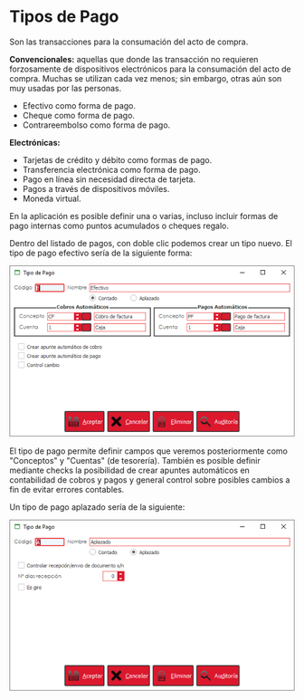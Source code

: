 # Tipos de Pago

Son las transacciones para la consumación del acto de compra.

**Convencionales:** aquellas que donde las transacción no requieren forzosamente de dispositivos electrónicos para la consumación del acto de compra. Muchas se utilizan cada vez menos; sin embargo, otras aún son muy usadas por las personas.

* Efectivo como forma de pago.
* Cheque como forma de pago.
* Contrareembolso como forma de pago.

**Electrónicas:**

* Tarjetas de crédito y débito como formas de pago.
* Transferencia electrónica como forma de pago.
* Pago en línea sin necesidad directa de tarjeta.
* Pagos a través de dispositivos móviles.
* Moneda virtual.

En la aplicación es posible definir una o varias, incluso incluir formas de pago internas como puntos acumulados o cheques regalo.

Dentro del listado de pagos, con doble clic podemos crear un tipo nuevo. El tipo de pago efectivo sería de la siguiente forma:

![](<../../../.gitbook/assets/image (588).png>)

El tipo de pago permite definir campos que veremos posteriormente como "Conceptos" y "Cuentas" (de tesorería). También es posible definir mediante checks la posibilidad de crear apuntes automáticos en contabilidad de cobros y pagos y general control sobre posibles cambios a fin de evitar errores contables.

Un tipo de pago aplazado sería de la siguiente:

![](<../../../.gitbook/assets/image (589).png>)
